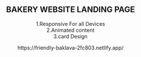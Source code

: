 <center>
<h2>BAKERY WEBSITE LANDING PAGE</h2>
<p>
1.Responsive For all Devices<br>
2.Animated content<br>
3.card Design <br>
  
<p>https://friendly-baklava-2fc803.netlify.app/</p>
</center>
